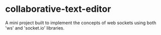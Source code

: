 # collaborative-text-editor
A mini project built to implement the concepts of web sockets using both 'ws' and 'socket.io' libraries. 
